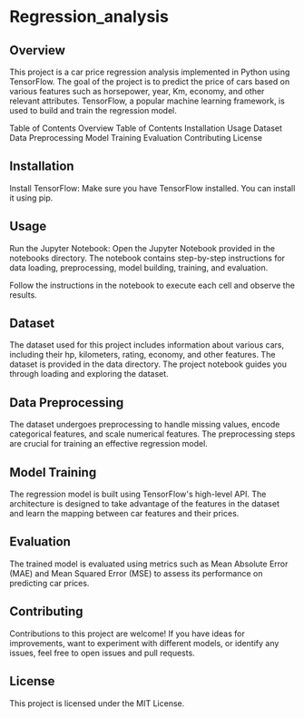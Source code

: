 # Regression_analysis

## Overview
This project is a car price regression analysis implemented in Python using TensorFlow. The goal of the project is to predict the price of cars based on various features such as horsepower, year, Km, economy, and other relevant attributes. TensorFlow, a popular machine learning framework, is used to build and train the regression model.

Table of Contents
Overview
Table of Contents
Installation
Usage
Dataset
Data Preprocessing
Model Training
Evaluation
Contributing
License

## Installation
Install TensorFlow: Make sure you have TensorFlow installed. You can install it using pip.

## Usage
Run the Jupyter Notebook: Open the Jupyter Notebook provided in the notebooks directory. The notebook contains step-by-step instructions for data loading, preprocessing, model building, training, and evaluation.

Follow the instructions in the notebook to execute each cell and observe the results.

## Dataset
The dataset used for this project includes information about various cars, including their hp, kilometers, rating, economy, and other features. The dataset is provided in the data directory. The project notebook guides you through loading and exploring the dataset.

## Data Preprocessing
The dataset undergoes preprocessing to handle missing values, encode categorical features, and scale numerical features. The preprocessing steps are crucial for training an effective regression model.

## Model Training
The regression model is built using TensorFlow's high-level API. The architecture is designed to take advantage of the features in the dataset and learn the mapping between car features and their prices.

## Evaluation
The trained model is evaluated using metrics such as Mean Absolute Error (MAE) and Mean Squared Error (MSE) to assess its performance on predicting car prices.

## Contributing
Contributions to this project are welcome! If you have ideas for improvements, want to experiment with different models, or identify any issues, feel free to open issues and pull requests.

## License
This project is licensed under the MIT License.
